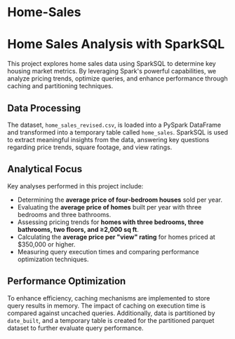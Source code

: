 # Home-Sales

# Home Sales Analysis with SparkSQL

This project explores home sales data using SparkSQL to determine key housing market metrics. By leveraging Spark's powerful capabilities, we analyze pricing trends, optimize queries, and enhance performance through caching and partitioning techniques.

## Data Processing

The dataset, `home_sales_revised.csv`, is loaded into a PySpark DataFrame and transformed into a temporary table called `home_sales`. SparkSQL is used to extract meaningful insights from the data, answering key questions regarding price trends, square footage, and view ratings.

## Analytical Focus

Key analyses performed in this project include:
- Determining the **average price of four-bedroom houses** sold per year.
- Evaluating the **average price of homes** built per year with three bedrooms and three bathrooms.
- Assessing pricing trends for **homes with three bedrooms, three bathrooms, two floors, and ≥2,000 sq ft**.
- Calculating the **average price per "view" rating** for homes priced at $350,000 or higher.
- Measuring query execution times and comparing performance optimization techniques.

## Performance Optimization

To enhance efficiency, caching mechanisms are implemented to store query results in memory. The impact of caching on execution time is compared against uncached queries. Additionally, data is partitioned by `date_built`, and a temporary table is created for the partitioned parquet dataset to further evaluate query performance.
